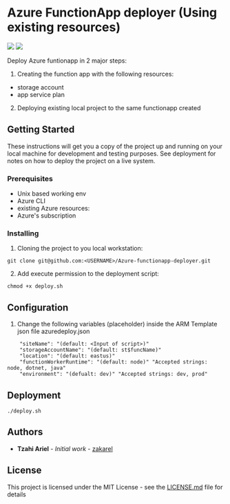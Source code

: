 # Azure FunctionApp deployer (Using existing resources)

<img src="https://img.shields.io/badge/Azure%20CLI%20-v2.19.1-blue?style=flat-square">   <img src="https://img.shields.io/badge/VSCode%20-v1.53.2-purple?style=flat-square">


Deploy Azure funtionapp in 2 major steps:
1. Creating the function app with the following resources:
 - storage account
 - app service plan
2. Deploying existing local project to the same functionapp created

## Getting Started

These instructions will get you a copy of the project up and running on your local machine for development and testing purposes. See deployment for notes on how to deploy the project on a live system.

### Prerequisites

- Unix based working env
- Azure CLI
- existing Azure resources:
 - Azure's subscription

### Installing

1. Cloning the project to you local workstation:

```
git clone git@github.com:<USERNAME>/Azure-functionapp-deployer.git
```
2. Add execute permission to the deployment script:

```
chmod +x deploy.sh
```

## Configuration

1. Change the following variables (placeholder) inside the ARM Template json file azuredeploy.json
```
    "siteName": "(default: <Input of script>)"
    "storageAccountName": "(default: st$funcName)"
    "location": "(default: eastus)"
    "functionWorkerRuntime": "(default: node)" "Accepted strings: node, dotnet, java"
    "environment": "(defualt: dev)" "Accepted strings: dev, prod"
```

## Deployment

```
./deploy.sh
```

## Authors

* **Tzahi Ariel** - *Initial work* - [zakarel](https://github.com/zakarel)

## License

This project is licensed under the MIT License - see the [LICENSE.md](LICENSE.md) file for details
